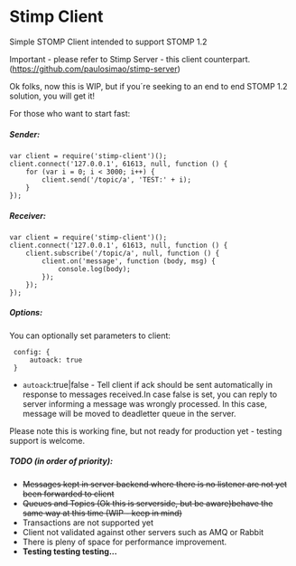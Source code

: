 # Stimp Client
Simple STOMP Client intended to support STOMP 1.2

Important - please refer to Stimp Server - this client counterpart. (https://github.com/paulosimao/stimp-server)

Ok folks, now this is WIP, but if you´re seeking to an end to end STOMP 1.2 solution, you will get it!

For those who want to start fast:

##### Sender:

    var client = require('stimp-client')();
    client.connect('127.0.0.1', 61613, null, function () {
        for (var i = 0; i < 3000; i++) {
            client.send('/topic/a', 'TEST:' + i);
        }
    });


##### Receiver:

    var client = require('stimp-client')();
    client.connect('127.0.0.1', 61613, null, function () {
        client.subscribe('/topic/a', null, function () {
            client.on('message', function (body, msg) {
                console.log(body);
            });
        });
    });


##### Options:

  You can optionally set parameters to client:

     config: {
         autoack: true
     }
 - `autoack`:true|false - Tell client if ack should be sent automatically in response to messages received.In case false is set, you can reply to server informing a message was wrongly processed. In this case, message will be moved to deadletter queue in the server.

Please note this is working fine, but not ready for production yet - testing support is welcome.

##### TODO (in order of priority):
- ~~Messages kept in server backend where there is no listener are not yet been forwarded to client~~
- ~~Queues and Topics (Ok this is serverside, but be aware)behave the same way at this time (WIP - keep in mind)~~
- Transactions are not supported yet
- Client not validated against other servers such as AMQ or Rabbit
- There is pleny of space for performance improvement.
- **Testing testing testing...**
